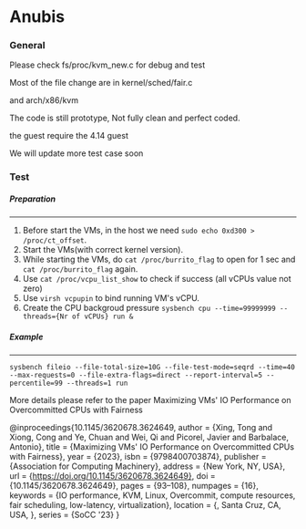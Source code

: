 # Anubis
### General
Please check fs/proc/kvm_new.c for debug and test

Most of the file change are in kernel/sched/fair.c 

and arch/x86/kvm 

The code is still prototype, Not fully clean and perfect coded. 

the guest require the 4.14 guest 

We will update more test case soon 
### Test
##### Preparation 
---
1. Before start the VMs, in the host we need `sudo echo 0xd300 > /proc/ct_offset`.
2. Start the VMs(with correct kernel version).
3. While starting the VMs, do `cat /proc/burrito_flag` to open for 1 sec and `cat /proc/burrito_flag` again.
4. Use `cat /proc/vcpu_list_show` to check if success (all vCPUs value not zero)
5. Use `virsh vcpupin` to bind running VM's vCPU.
6. Create the CPU backgroud pressure `sysbench cpu --time=99999999 --threads={Nr of vCPUs} run &`

##### Example 
---
```
sysbench fileio --file-total-size=10G --file-test-mode=seqrd --time=40 --max-requests=0 --file-extra-flags=direct --report-interval=5 --percentile=99 --threads=1 run
```

More details please refer to the paper Maximizing VMs' IO Performance on Overcommitted CPUs with Fairness

@inproceedings{10.1145/3620678.3624649,
author = {Xing, Tong and Xiong, Cong and Ye, Chuan and Wei, Qi and Picorel, Javier and Barbalace, Antonio},
title = {Maximizing VMs' IO Performance on Overcommitted CPUs with Fairness},
year = {2023},
isbn = {9798400703874},
publisher = {Association for Computing Machinery},
address = {New York, NY, USA},
url = {https://doi.org/10.1145/3620678.3624649},
doi = {10.1145/3620678.3624649},
pages = {93–108},
numpages = {16},
keywords = {IO performance, KVM, Linux, Overcommit, compute resources, fair scheduling, low-latency, virtualization},
location = {<conf-loc>, <city>Santa Cruz</city>, <state>CA</state>, <country>USA</country>, </conf-loc>},
series = {SoCC '23}
}


